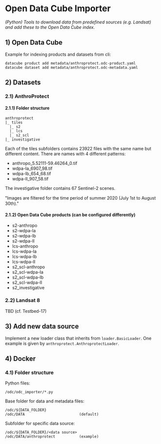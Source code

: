 # Open Data Cube Importer

*(Python) Tools to download data from predefined sources (e.g. Landsat) and add these to the Open Data Cube index.*

## 1) Open Data Cube

Example for indexing products and datasets from cli:
```commandline
datacube product add metadata/anthroprotect.odc-product.yaml
datacube dataset add metadata/anthroprotect.odc-metadata.yaml
```

## 2) Datasets

### 2.1) AnthroProtect

#### 2.1.1) Folder structure
```
anthroprotect
|_ tiles
  |_ s2
  |_ lcs
  |_ s2_scl
|_ investigative
```

Each of the tiles subfolders contains 23922 files with the same name but different content.
There are names with 4 different patterns:

* anthropo_5.52111-59.46264_0.tif
* wdpa-Ia_6907_98.tif
* wdpa-Ib_654_68.tif
* wdpa-II_907_58.tif

The investigative folder contains 67 Sentinel-2 scenes.

"Images are ﬁltered for the time period of summer 2020 (July 1st to August 30th)."

#### 2.1.2) Open Data Cube products (can be configured differently)

* s2-anthropo
* s2-wdpa-Ia
* s2-wdpa-Ib
* s2-wdpa-II
* lcs-anthropo
* lcs-wdpa-Ia
* lcs-wdpa-Ib
* lcs-wdpa-II
* s2_scl-anthropo
* s2_scl-wdpa-Ia
* s2_scl-wdpa-Ib
* s2_scl-wdpa-II
* s2_investigative

### 2.2) Landsat 8

TBD (cf. Testbed-17)

## 3) Add new data source

Implement a new loader class that inherits from `loader.BasicLoader`. One example is given by `anthroprotect.AnthroprotectLoader`.

## 4) Docker


### 4.1) Folder structure

Python files:
```
/odc/odc_importer/*.py
```

Base folder for data and metadata files:
```
/odc/${DATA_FOLDER}
/odc/DATA                         (default)
```

Subfolder for specific data source:
```
/odc/${DATA_FOLDER}/<data source>
/odc/DATA/anthroprotect           (example)
```
